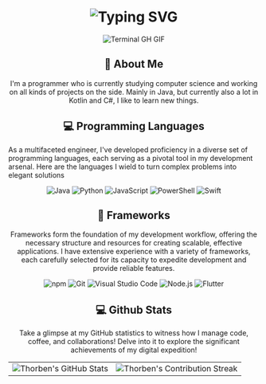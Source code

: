 <div align="center">
    <h1><img src="https://readme-typing-svg.herokuapp.com?font=Jetbrains+mono&size=35&duration=5000&color=33FF33&center=true&vCenter=true&width=490&lines=Hey..+I'm+DuckOverflow;This+is..;..my+Github..;" alt="Typing SVG"/></h1>
    <p><img src="termina-gh.gif" alt="Terminal GH GIF" /></p>
</div>

<div align="center">
    <h2>🚀 About Me</h2>
<!--     <p><img src="termina-gh.gif" alt="Terminal GH GIF" /></p> -->
    <p>I'm a programmer who is currently studying computer science and working on all kinds of projects on the side. Mainly in Java, but currently also a lot in Kotlin and C#, I like to learn new things. </p>
</div>
<!--
<div align="center">
<h2 align="center" class="section-heading">🌐 Connect with Me</h2>
<p> To connect with me, you can find my professional profile and contact details on LinkedIn, or explore more about my projects and interests through my Linktree. Feel free to reach out for collaborations, opportunities, or just to exchange ideas about the latest in software development and technology. Let's innovate together! </p>
<div align="center">
  <a href="https://www.linkedin.com/in/zane-pearton">
    <img src="https://img.shields.io/badge/ZanePearton-0077B5?style=for-the-badge&logo=linkedin&logoColor=white" alt="LinkedIn"/>
  </a>
  <a href="https://linktr.ee/zanepearton">
    <img src="https://img.shields.io/badge/Linktree-39E09B?style=for-the-badge&logo=Linktree&logoColor=white" alt="Linktree"/>
  </a>
<a href="https://github.com/ZanePearton/ZanePearton" target="_blank">
    <img src="https://img.shields.io/badge/View%20on%20GitHub-%230077B5.svg?&style=for-the-badge&logo=github&logoColor=white" alt="GitHub Skyline"/>
</a>
<img src="https://komarev.com/ghpvc/?username=ZanePearton&style=for-the-badge" alt="Profile views" />
</div>
-->
<!--
<div align="center">
  <h2>🚀 Github Commits</h2>
    <p>This segment emphasizes my everyday tasks, presenting the repositories I am presently engaged in. Every commit signifies advancements or resolutions to ongoing projects, demonstrating my dedication to constant enhancement and cooperative development. Explore the commit messages to gain insights into my recent endeavors!</p>
  <img src="https://raw.githubusercontent.com/duck-overflow/duck-overflow/output/github-contribution-grid-snake-dark.svg#gh-dark-mode-only" alt="GitHub Contribution Grid Snake Animation Dark Mode"/>
  <img src="https://raw.githubusercontent.com/duck-overflow/duck-overflow/output/github-contribution-grid-snake.svg#gh-light-mode-only" alt="GitHub Contribution Grid Snake Animation Light Mode"/>
</div>
-->
<h2 align="center" class="section-heading">💻 Programming Languages</h2>
<p> As a multifaceted engineer, I've developed proficiency in a diverse set of programming languages, each serving as a pivotal tool in my development arsenal. Here are the languages I wield to turn complex problems into elegant solutions</p>
<div align="center">
  <img src="https://img.shields.io/badge/Java-007396?style=for-the-badge&logo=java&logoColor=white" alt="Java" />
  <img src="https://img.shields.io/badge/Python-3776AB?style=for-the-badge&logo=python&logoColor=white" alt="Python"/>
  <img src="https://img.shields.io/badge/JavaScript-F7DF1E?style=for-the-badge&logo=javascript&logoColor=black" alt="JavaScript"/>
  <img src="https://img.shields.io/badge/PowerShell-5391FE?style=for-the-badge&logo=powershell&logoColor=white" alt="PowerShell"/>
  <!--<img src="https://img.shields.io/badge/Bash-4EAA25?style=for-the-badge&logo=gnu-bash&logoColor=white" alt="Bash"/>-->
  <img src="https://img.shields.io/badge/Swift-FA7343?style=for-the-badge&logo=swift&logoColor=white" alt="Swift"/>
  <!--<img src="https://img.shields.io/badge/YAML-0A0A0A?style=for-the-badge" alt="YAML"/>
  <img src="https://img.shields.io/badge/Go-00ADD8?style=for-the-badge&logo=go&logoColor=white" alt="Go"/>-->

<h2 align="center" class="section-heading">🔧 Frameworks</h2>
<p>Frameworks form the foundation of my development workflow, offering the necessary structure and resources for creating scalable, effective applications. I have extensive experience with a variety of frameworks, each carefully selected for its capacity to expedite development and provide reliable features.</p>
<div align="center">
  <!--<img src="https://img.shields.io/badge/React-20232A?style=for-the-badge&logo=react&logoColor=61DAFB" alt="React"/>
  <img src="https://img.shields.io/badge/Svelte-FF3E00?style=for-the-badge&logo=svelte&logoColor=white" alt="Svelte"/>
  <img src="https://img.shields.io/badge/TensorFlow-FF6F00?style=for-the-badge&logo=tensorflow&logoColor=white" alt="TensorFlow"/>-->
  <img src="https://img.shields.io/badge/npm-CB3837?style=for-the-badge&logo=npm&logoColor=white" alt="npm"/>
  <img src="https://img.shields.io/badge/Git-F05032?style=for-the-badge&logo=git&logoColor=white" alt="Git"/>
  <img src="https://img.shields.io/badge/Visual%20Studio%20Code-007ACC?style=for-the-badge&logo=visualstudiocode&logoColor=white" alt="Visual Studio Code"/>
  <!--<img src="https://img.shields.io/badge/Vue.js-4FC08D?style=for-the-badge&logo=vuedotjs&logoColor=white" alt="Vue.js"/>
  <img src="https://img.shields.io/badge/Django-092E20?style=for-the-badge&logo=django&logoColor=green" alt="Django"/>
  <img src="https://img.shields.io/badge/Firebase-FFCA28?style=for-the-badge&logo=firebase&logoColor=white" alt="Firebase"/>
  <img src="https://img.shields.io/badge/Bootstrap-7952B3?style=for-the-badge&logo=bootstrap&logoColor=white" alt="Bootstrap"/>-->
  <img src="https://img.shields.io/badge/Node.js-339933?style=for-the-badge&logo=nodedotjs&logoColor=white" alt="Node.js"/>
  <!--<img src="https://img.shields.io/badge/Flask-000000?style=for-the-badge&logo=flask&logoColor=white" alt="Flask"/>-->
  <img src="https://img.shields.io/badge/Flutter-02569B?style=for-the-badge&logo=flutter&logoColor=white" alt="Flutter"/> 
</div>

<div align="center">
<h2 align="center" class="section-heading"> 💻 Github Stats</h2>
<p>Take a glimpse at my GitHub statistics to witness how I manage code, coffee, and collaborations! Delve into it to explore the significant achievements of my digital expedition!</p>
 <table align="center" width="100%" height="100%" >
    <tr>
       <td><img style="border: none;" src="https://github-profile-summary-cards.vercel.app/api/cards/profile-details?username=duck-overflow&theme=github_dark" alt="Thorben's GitHub Stats"/></td>   
       <td><img style="border: none;" src="https://github-readme-streak-stats.herokuapp.com/?user=duck-overflow&theme=merko" alt="Thorben's Contribution Streak"/></td>
    </tr>
 </table>

 <table align="center" width="100%" height="100%" >
    <tr>
        <td><img style="border: none;" src="https://github-profile-summary-cards.vercel.app/api/cards/stats?username=duck-overflow&theme=github_dark" alt="Thorben's GitHub Stats"/></td>
        <td><img style="border: none;" src="https://github-profile-summary-cards.vercel.app/api/cards/productive-time?username=duck-overflow&theme=github_dark&utcOffset=10" alt="Thorben's GitHub Stats"/>
        <td><img style="border: none;" src="https://github-profile-summary-cards.vercel.app/api/cards/repos-per-language?username=duck-overflow&theme=github_dark" alt="Thorben's GitHub Stats"/></td>
        <td><img style="border: none;" src="https://github-profile-summary-cards.vercel.app/api/cards/most-commit-language?username=duck-overflow&theme=github_dark" alt="Thorben's GitHub Stats"/></td>
    </tr>
 </table>
</div>
